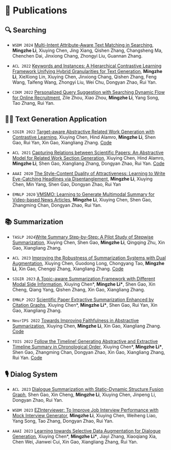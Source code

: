 
# 📝 Publications 
## 🔍 Searching

- ``WSDM 2024`` [Multi-Intent Attribute-Aware Text Matching in Searching](https://arxiv.org/pdf/2402.07788.pdf), **Mingzhe Li**, Xiuying Chen, Jing Xiang, Qishen Zhang, Changsheng Ma, Chenchen Dai, Jinxiong Chang, Zhongyi Liu, Guannan Zhang.

- ``ACL 2022`` [Keywords and Instances: A Hierarchical Contrastive Learning Framework Unifying Hybrid Granularities for Text Generation](https://aclanthology.org/2022.acl-long.304.pdf), **Mingzhe Li**, XieXiong Lin, Xiuying Chen, Jinxiong Chang, Qishen Zhang, Feng Wang, Taifeng Wang, Zhongyi Liu, Wei Chu, Dongyan Zhao, Rui Yan.

- ``CIKM 2022`` [Personalized Query Suggestion with Searching Dynamic Flow for Online Recruitment](https://dl.acm.org/doi/10.1145/3511808.3557416), Zile Zhou, Xiao Zhou, **Mingzhe Li**, Yang Song, Tao Zhang, Rui Yan.



## 🧑‍🎨 Text Generation Application

- ``SIGIR 2022`` [Target-aware Abstractive Related Work Generation with Contrastive Learning](https://arxiv.org/pdf/2205.13339.pdf), Xiuying Chen, Hind Alamro, **Mingzhe Li**, Shen Gao, Rui Yan, Xin Gao, Xiangliang Zhang. [Code](https://github.com/iriscxy/Target-aware-RWG)

- ``ACL 2021`` [Capturing Relations between Scientific Papers: An Abstractive Model for Related Work Section Generation](https://aclanthology.org/2021.acl-long.473.pdf), Xiuying Chen, Hind Alamro, **Mingzhe Li**, Shen Gao, Xiangliang Zhang, Dongyan Zhao, Rui Yan. [Code](https://github.com/iriscxy/relatedworkgeneration)

- ``AAAI 2020`` [The Style-Content Duality of Attractiveness: Learning to Write Eye-Catching Headlines via Disentanglement](https://ojs.aaai.org/index.php/AAAI/article/view/17565), **Mingzhe Li**, Xiuying Chen, Min Yang, Shen Gao, Dongyan Zhao, Rui Yan

- ``EMNLP 2020`` [VMSMO: Learning to Generate Multimodal Summary for Video-based News Articles](https://aclanthology.org/2020.emnlp-main.752.pdf), **Mingzhe Li**, Xiuying Chen, Shen Gao, Zhangming Chan, Dongyan Zhao, Rui Yan.



## 📚 Summarization
- ``TASLP 2024``[Write Summary Step-by-Step: A Pilot Study of Stepwise Summarization](https://ieeexplore.ieee.org/document/10414164), Xiuying Chen, Shen Gao, **Mingzhe Li**, Qingqing Zhu, Xin Gao, Xiangliang Zhang.

- ``ACL 2023`` [Improving the Robustness of Summarization Systems with Dual Augmentation](https://arxiv.org/pdf/2306.01090.pdf), Xiuying Chen, Guodong Long, Chongyang Tao, **Mingzhe Li**, Xin Gao, Chengqi Zhang, Xiangliang Zhang. [Code](https://github.com/iriscxy/robustness)

- ``SIGIR 2023`` [A Topic-aware Summarization Framework with Different Modal Side Information](https://arxiv.org/pdf/2305.11503.pdf), Xiuying Chen\*, **Mingzhe Li\***, Shen Gao, Xin Cheng, Qiang Yang, Qishen Zhang, Xin Gao, Xiangliang Zhang.

- ``EMNLP 2022`` [Scientific Paper Extractive Summarization Enhanced by Citation Graphs](https://arxiv.org/pdf/2212.04214.pdf), Xiuying Chen\*, **Mingzhe Li\***, Shen Gao, Rui Yan, Xin Gao, Xiangliang Zhang.

- ``NeurIPS 2022`` [Towards Improving Faithfulness in Abstractive Summarization](https://arxiv.org/pdf/2210.01877.pdf), Xiuying Chen, **Mingzhe Li**, Xin Gao, Xiangliang Zhang. [Code](https://github.com/iriscxy/FES)

- ``TOIS 2022`` [Follow the Timeline! Generating Abstractive and Extractive Timeline Summary in Chronological Order](https://dl.acm.org/doi/pdf/10.1145/3517221), Xiuying Chen\*, **Mingzhe Li\***, Shen Gao, Zhangming Chan, Dongyan Zhao, Xin Gao, Xiangliang Zhang, Rui Yan. [Code](https://github.com/iriscxy/Unified-Timeline-Summarizer)



## 🎙 Dialog System 

- ``ACL 2023`` [Dialogue Summarization with Static-Dynamic Structure Fusion Graph](https://aclanthology.org/2023.acl-long.775.pdf), Shen Gao, Xin Cheng, **Mingzhe Li**, Xiuying Chen, Jinpeng Li, Dongyan Zhao, Rui Yan.

- ``WSDM 2023`` [EZInterviewer: To Improve Job Interview Performance with Mock Interview Generator](https://arxiv.org/pdf/2301.00972.pdf), **Mingzhe Li**, Xiuying Chen, Weiheng Liao, Yang Song, Tao Zhang, Dongyan Zhao, Rui Yan.

- ``AAAI 2023`` [Learning towards Selective Data Augmentation for Dialogue Generation](https://arxiv.org/pdf/2303.09719.pdf), Xiuying Chen\*, **Mingzhe Li\***, Jiayi Zhang, Xiaoqiang Xia, Chen Wei, Jianwei Cui, Xin Gao, Xiangliang Zhang, Rui Yan.
